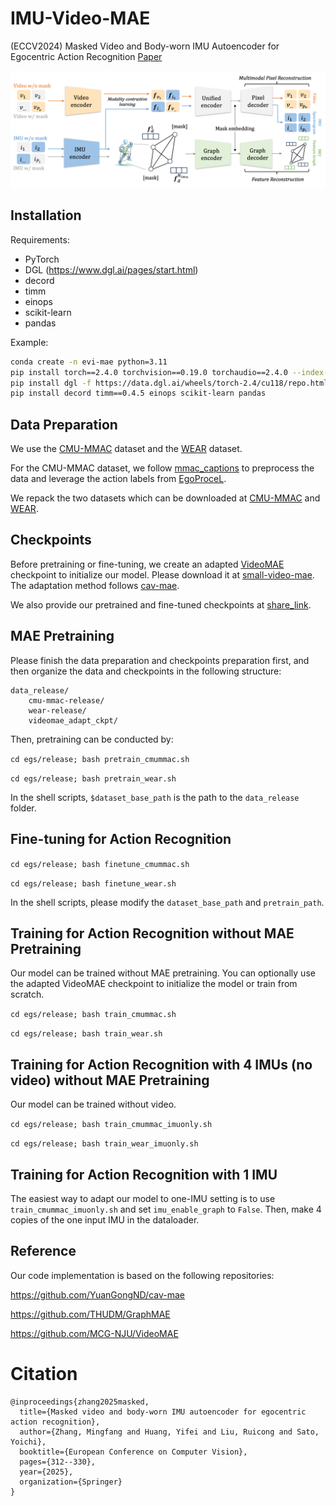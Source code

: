 # IMU-Video-MAE

(ECCV2024) Masked Video and Body-worn IMU Autoencoder for Egocentric Action Recognition [Paper](https://arxiv.org/pdf/2407.06628)

<img src="./evi-mae.png" />

## Installation

Requirements:
- PyTorch
- DGL (https://www.dgl.ai/pages/start.html)
- decord
- timm
- einops
- scikit-learn
- pandas

Example:
```bash
conda create -n evi-mae python=3.11
pip install torch==2.4.0 torchvision==0.19.0 torchaudio==2.4.0 --index-url https://download.pytorch.org/whl/cu118
pip install dgl -f https://data.dgl.ai/wheels/torch-2.4/cu118/repo.html
pip install decord timm==0.4.5 einops scikit-learn pandas
```

## Data Preparation
We use the [CMU-MMAC](http://kitchen.cs.cmu.edu) dataset and the [WEAR](https://github.com/mariusbock/wear) dataset.

For the CMU-MMAC dataset, we follow [mmac_captions](https://github.com/hitachi-rd-cv/mmac_captions) to preprocess the data and leverage the action labels from [EgoProceL](https://github.com/Sid2697/EgoProceL-egocentric-procedure-learning/blob/main/EgoProceL-download-README.md).

We repack the two datasets which can be downloaded at [CMU-MMAC](https://drive.google.com/file/d/1H0zCzvEeDIAgT9FLfcSoZp3FXP42ibBP/view?usp=share_link) and [WEAR](https://drive.google.com/file/d/1dQCWDOhg70-s7ErP4FBVBKaTHREUkdKo/view?usp=share_link).

## Checkpoints

Before pretraining or fine-tuning, we create an adapted [VideoMAE](https://arxiv.org/abs/2203.12602) checkpoint to initialize our model. Please download it at [small-video-mae](https://drive.google.com/file/d/1JxQtmgoxIxqFdY-3CAjUlZvs2JTn_l3A/view?usp=share_link). The adaptation method follows [cav-mae](https://github.com/YuanGongND/cav-mae/tree/master?tab=readme-ov-file#adapt-vision-mae-checkpoint).

We also provide our pretrained and fine-tuned checkpoints at [share_link](https://drive.google.com/file/d/1N0U-PR8ydHx-BtWz_v1QUrCNkZGWQ1KV/view?usp=share_link).

## MAE Pretraining

Please finish the data preparation and checkpoints preparation first, and then organize the data and checkpoints in the following structure:

```
data_release/
    cmu-mmac-release/
    wear-release/
    videomae_adapt_ckpt/
```

Then, pretraining can be conducted by:

`cd egs/release; bash pretrain_cmummac.sh`

`cd egs/release; bash pretrain_wear.sh`

In the shell scripts, `$dataset_base_path` is the path to the `data_release` folder.

## Fine-tuning for Action Recognition

`cd egs/release; bash finetune_cmummac.sh`

`cd egs/release; bash finetune_wear.sh`

In the shell scripts, please modify the `dataset_base_path` and `pretrain_path`.

## Training for Action Recognition without MAE Pretraining

Our model can be trained without MAE pretraining. You can optionally use the adapted VideoMAE checkpoint to initialize the model or train from scratch.

`cd egs/release; bash train_cmummac.sh`

`cd egs/release; bash train_wear.sh`

## Training for Action Recognition with 4 IMUs (no video) without MAE Pretraining

Our model can be trained without video.

`cd egs/release; bash train_cmummac_imuonly.sh`

`cd egs/release; bash train_wear_imuonly.sh`

## Training for Action Recognition with 1 IMU

The easiest way to adapt our model to one-IMU setting is to use `train_cmummac_imuonly.sh` and set `imu_enable_graph` to `False`. Then, make 4 copies of the one input IMU in the dataloader.

## Reference

Our code implementation is based on the following repositories:

https://github.com/YuanGongND/cav-mae

https://github.com/THUDM/GraphMAE

https://github.com/MCG-NJU/VideoMAE

# Citation

```
@inproceedings{zhang2025masked,
  title={Masked video and body-worn IMU autoencoder for egocentric action recognition},
  author={Zhang, Mingfang and Huang, Yifei and Liu, Ruicong and Sato, Yoichi},
  booktitle={European Conference on Computer Vision},
  pages={312--330},
  year={2025},
  organization={Springer}
}
```
